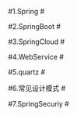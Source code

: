 #1.Spring  #




#2.SpringBoot #



#3.SpringCloud #




#4.WebService  #




#5.quartz  #






#6.常见设计模式  #





#7.SpringSecuriy #
